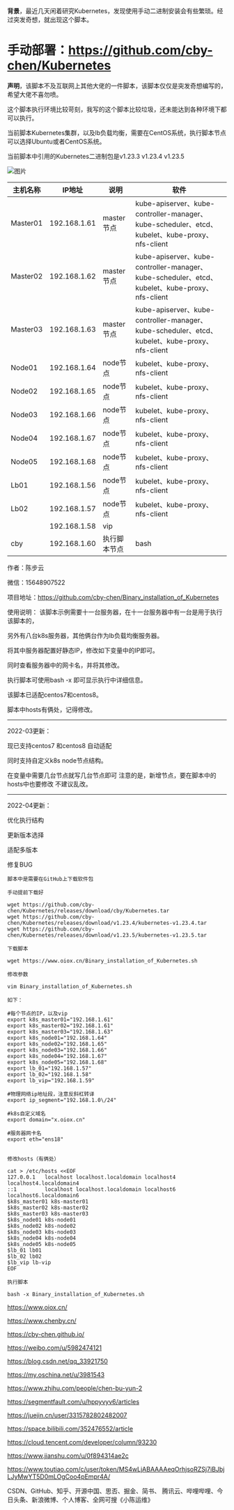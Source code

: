   

**背景**，最近几天闲着研究Kubernetes，发现使用手动二进制安装会有些繁琐。经过突发奇想，就出现这个脚本。


# 手动部署：https://github.com/cby-chen/Kubernetes


**声明**，该脚本不及互联网上其他大佬的一件脚本，该脚本仅仅是突发奇想编写的，希望大佬不喜勿喷。

  

这个脚本执行环境比较苛刻，我写的这个脚本比较垃圾，还未能达到各种环境下都可以执行。  

  

当前脚本Kubernetes集群，以及lb负载均衡，需要在CentOS系统，执行脚本节点可以选择Ubuntu或者CentOS系统。  

  

当前脚本中引用的Kubernetes二进制包是v1.23.3 v1.23.4 v1.23.5

  

![图片](https://p3-juejin.byteimg.com/tos-cn-i-k3u1fbpfcp/31d5ac532dde4228996cc7404e4ec823~tplv-k3u1fbpfcp-zoom-1.image)

  

| 主机名称 | IP地址 | 说明 | 软件 |
| --- | --- | --- | --- |
| Master01 | 192.168.1.61 | master节点 | kube-apiserver、kube-controller-manager、kube-scheduler、etcd、kubelet、kube-proxy、nfs-client |
| Master02 | 192.168.1.62 | master节点 | kube-apiserver、kube-controller-manager、kube-scheduler、etcd、kubelet、kube-proxy、nfs-client |
| Master03 | 192.168.1.63 | master节点 | kube-apiserver、kube-controller-manager、kube-scheduler、etcd、kubelet、kube-proxy、nfs-client |
| Node01 | 192.168.1.64 | node节点 | kubelet、kube-proxy、nfs-client |
| Node02 | 192.168.1.65 | node节点 | kubelet、kube-proxy、nfs-client |
| Node03 | 192.168.1.66 | node节点 | kubelet、kube-proxy、nfs-client |
| Node04 | 192.168.1.67 | node节点 | kubelet、kube-proxy、nfs-client |
| Node05 | 192.168.1.68 | node节点 | kubelet、kube-proxy、nfs-client |
| Lb01 | 192.168.1.56 | node节点 | kubelet、kube-proxy、nfs-client |
| Lb02 | 192.168.1.57 | node节点 | kubelet、kube-proxy、nfs-client |
|  | 192.168.1.58 | vip |  |
| cby | 192.168.1.60 | 执行脚本节点 | bash |


  

作者：陈步云

微信：15648907522

项目地址：https://github.com/cby-chen/Binary_installation_of_Kubernetes

使用说明：
该脚本示例需要十一台服务器，在十一台服务器中有一台是用于执行该脚本的，

另外有八台k8s服务器，其他俩台作为lb负载均衡服务器。

将其中服务器配置好静态IP，修改如下变量中的IP即可。

同时查看服务器中的网卡名，并将其修改。

执行脚本可使用bash -x 即可显示执行中详细信息。

该脚本已适配centos7和centos8。

脚本中hosts有俩处，记得修改。

------
2022-03更新：

现已支持centos7 和centos8 自动适配

同时支持自定义k8s node节点结构。

在变量中需要几台节点就写几台节点即可
注意的是，新增节点，要在脚本中的hosts中也要修改
不建议乱改。


------
2022-04更新：

优化执行结构

更新版本选择

适配多版本

修复BUG



```
脚本中是需要在GitHub上下载软件包

手动提前下载好

wget https://github.com/cby-chen/Kubernetes/releases/download/cby/Kubernetes.tar
wget https://github.com/cby-chen/Kubernetes/releases/download/v1.23.4/kubernetes-v1.23.4.tar
wget https://github.com/cby-chen/Kubernetes/releases/download/v1.23.5/kubernetes-v1.23.5.tar

下载脚本

wget https://www.oiox.cn/Binary_installation_of_Kubernetes.sh

修改参数

vim Binary_installation_of_Kubernetes.sh

如下：

#每个节点的IP，以及vip
export k8s_master01="192.168.1.61"
export k8s_master02="192.168.1.61"
export k8s_master03="192.168.1.63"
export k8s_node01="192.168.1.64"
export k8s_node02="192.168.1.65"
export k8s_node03="192.168.1.66"
export k8s_node04="192.168.1.67"
export k8s_node05="192.168.1.68"
export lb_01="192.168.1.57"
export lb_02="192.168.1.58"
export lb_vip="192.168.1.59"

#物理网络ip地址段，注意反斜杠转译
export ip_segment="192.168.1.0\/24"

#k8s自定义域名
export domain="x.oiox.cn"

#服务器网卡名
export eth="ens18"


修改hosts（有俩处）

cat > /etc/hosts <<EOF
127.0.0.1   localhost localhost.localdomain localhost4 localhost4.localdomain4
::1         localhost localhost.localdomain localhost6 localhost6.localdomain6
$k8s_master01 k8s-master01
$k8s_master02 k8s-master02
$k8s_master03 k8s-master03
$k8s_node01 k8s-node01
$k8s_node02 k8s-node02
$k8s_node03 k8s-node03
$k8s_node04 k8s-node04
$k8s_node05 k8s-node05
$lb_01 lb01
$lb_02 lb02
$lb_vip lb-vip
EOF

执行脚本

bash -x Binary_installation_of_Kubernetes.sh

```


https://www.oiox.cn/

https://www.chenby.cn/

https://cby-chen.github.io/

https://weibo.com/u/5982474121

https://blog.csdn.net/qq_33921750

https://my.oschina.net/u/3981543

https://www.zhihu.com/people/chen-bu-yun-2

https://segmentfault.com/u/hppyvyv6/articles

https://juejin.cn/user/3315782802482007

https://space.bilibili.com/352476552/article

https://cloud.tencent.com/developer/column/93230

https://www.jianshu.com/u/0f894314ae2c

https://www.toutiao.com/c/user/token/MS4wLjABAAAAeqOrhjsoRZSj7iBJbjLJyMwYT5D0mLOgCoo4pEmpr4A/

CSDN、GitHub、知乎、开源中国、思否、掘金、简书、
腾讯云、哔哩哔哩、今日头条、新浪微博、个人博客、全网可搜《小陈运维》
